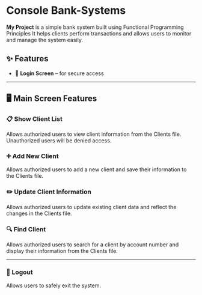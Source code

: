 # Console Bank-Systems

**My Project** is a simple bank system built using Functional Programming Principles 
It helps clients perform transactions and allows users to monitor and manage the system easily.

## ✨ Features

- 🔐 **Login Screen** – for secure access

---

## 🖥️ Main Screen Features

### 📋 Show Client List  
Allows authorized users to view client information from the Clients file.  
Unauthorized users will be denied access.

### ➕ Add New Client  
Allows authorized users to add a new client and save their information to the Clients file.

### ✏️ Update Client Information  
Allows authorized users to update existing client data and reflect the changes in the Clients file.

### 🔍 Find Client  
Allows authorized users to search for a client by account number and display their information from the Clients file.

---

### 🚪 Logout  
Allows users to safely exit the system.

